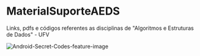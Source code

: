 # MaterialSuporteAEDS
Links, pdfs e códigos referentes as disciplinas de "Algoritmos e Estruturas de Dados" - UFV

![Android-Secret-Codes-feature-image](https://media.giphy.com/media/A06UFEx8jxEwU/giphy.gif)
